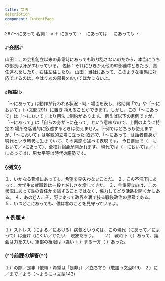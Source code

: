 ```yaml
---
title: 文法：
description
component: ContentPage
---
```



287.～にあって
名詞： × ＋ にあって ・
  にあっては  
  にあっても ・
### ♪会話♪
山田：この会社創立以来の非常時にあっても取り乱さないのだから、本当にうちの部長は肝がすわっている。 佐藤：それにひきかえ他の幹部連中ときたら、責任逃れをしたり、右往左往したり。 山田：当社にあって、このような事態に対応できるのは、やはりあの部長をおいてほかにないよ。
### ♯解説♭
「～にあって」は動作が行われる状況・時・場面を表し、格助詞「で」や「～において」（→文型 291）に置き 換えることができます。しかし、この「～にあって」は「～において」より用法に制約があります。
例えば以下の用例ですが、「～にあって」は「自らの身が～に在って」という意味なので、上例のように特定の 場所を客観的に叙述するときは使えません。下例ではどちらも使えますが、「～において」は客観的立場に立った 叙述で、「～にあって」は話者自身が現代という時代に生きていて、その実感を述べる表現です。
今日講堂で（・において／×にあって）、全校討論会が開かれます。 現代では（・においては／・にあっては）、男女平等は時代の趨勢です。
### §例文§
１．いかなる苦境にあっても、希望を見失わないことだ。
２．この不況下にあって、大学生の就職難は一段と厳しさを増してきた。
３．今重要なのは、この状況にあって誰の責任かを論ずることではなく、協力してどう活路を開くかにある。
４．あの老人こそ、野にあって政界を裏で操る戦後政治の黒幕である。
５．いつどこにあっても、僕は君のことを見守っているよ。
### ★例題★
１）ストレス（による／における）病気というのは、この現代（にあって／によって）は避け（にくい／がたい）
現象だろう。      
２） 戦時下（ ）あって、議会は力を失い、軍部の権限は（強い→ ）まる一方（ ）あった。
### (^^)前課の解答(^^)
１）の際／是非（依頼・希望は「是非」）／立ち寄り（敬語→文型019）
２）に／まで／よう（～ように→文型443）
